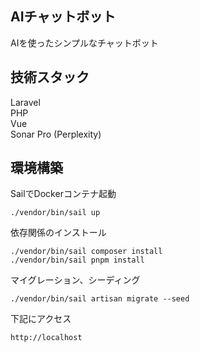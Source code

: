 ## AIチャットボット
AIを使ったシンプルなチャットボット

## 技術スタック
Laravel  
PHP  
Vue  
Sonar Pro (Perplexity)

## 環境構築
SailでDockerコンテナ起動
```
./vendor/bin/sail up
```

依存関係のインストール
```
./vendor/bin/sail composer install
./vendor/bin/sail pnpm install
```

マイグレーション、シーディング
```
./vendor/bin/sail artisan migrate --seed
```

下記にアクセス
```
http://localhost
```